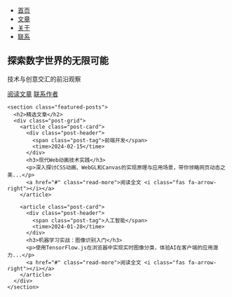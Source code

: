 <!DOCTYPE html>
<html lang="zh-CN">
<head>
  <meta charset="UTF-8">
  <meta name="viewport" content="width=device-width, initial-scale=1.0">
  <title>技术视界 | 首页</title>
  <link rel="stylesheet" href="library/css/style.css">
  <link rel="stylesheet" href="https://cdnjs.cloudflare.com/ajax/libs/font-awesome/6.0.0/css/all.min.css">
</head>
<body>
  <nav class="navbar">
    <ul class="nav-links">
      <li><a href="library/pages/index.html"><i class="fas fa-home"></i> 首页</a></li>
      <!-- 修改导航栏链接自动打开 -->
      <li><a href="library/pages/articles.html#all-expand"><i class="fas fa-book-open"></i> 文章</a></li>
      <li><a href="library/pages/about.html"><i class="fas fa-user"></i> 关于</a></li>
      <li><a href="library/pages/contact.html"><i class="fas fa-envelope"></i> 联系</a></li>
    </ul>
  </nav>

  <main class="container">
    <section class="hero">
      <div class="hero-content">
        <h1 class="hero-title">探索数字世界的无限可能</h1>
        <p class="hero-subtitle">技术与创意交汇的前沿观察</p>
        <div class="cta-buttons">
          <a href="library/pages/articles.html" class="btn primary">阅读文章</a>
          <a href="library/pages/contact.html" class="btn secondary">联系作者</a>
        </div>
      </div>
    </section>

    <section class="featured-posts">
      <h2>精选文章</h2>
      <div class="post-grid">
        <article class="post-card">
          <div class="post-header">
            <span class="post-tag">前端开发</span>
            <time>2024-02-15</time>
          </div>
          <h3>现代Web动画技术实践</h3>
          <p>深入探讨CSS动画、WebGL和Canvas的实现原理与应用场景，带你领略网页动态之美...</p>
          <a href="#" class="read-more">阅读全文 <i class="fas fa-arrow-right"></i></a>
        </article>

        <article class="post-card">
          <div class="post-header">
            <span class="post-tag">人工智能</span>
            <time>2024-01-28</time>
          </div>
          <h3>机器学习实战：图像识别入门</h3>
          <p>使用TensorFlow.js在浏览器中实现实时图像分类，体验AI在客户端的应用潜力...</p>
          <a href="#" class="read-more">阅读全文 <i class="fas fa-arrow-right"></i></a>
        </article>
      </div>
    </section>
  </main>

  <script src="library/js/particles.js"></script>
</body>
</html>

